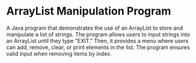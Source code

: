 # ArrayList Manipulation Program

A Java program that demonstrates the use of an ArrayList to store and manipulate a list of strings. The program allows users to input strings into an ArrayList until they type "EXIT." Then, it provides a menu where users can add, remove, clear, or print elements in the list. The program ensures valid input when removing items by index.
